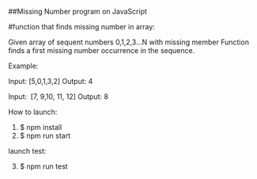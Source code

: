 ##Missing Number program on JavaScript


#function that finds missing number in array: 

Given array of sequent numbers 0,1,2,3...N with missing member
Function finds a first missing number occurrence in the sequence.

Example:

Input: [5,0,1,3,2]
Output: 4

Input:  [7, 9,10, 11, 12]
Output: 8

How to launch: 

1. $ npm install
2. $ npm run start

launch test: 

3. $ npm run test

